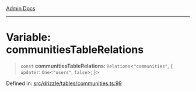 [Admin Docs](/)

***

# Variable: communitiesTableRelations

> `const` **communitiesTableRelations**: `Relations`\<`"communities"`, \{ `updater`: `One`\<`"users"`, `false`\>; \}\>

Defined in: [src/drizzle/tables/communities.ts:99](https://github.com/syedali237/talawa-api/blob/691786dc98e76819737c41ef0af34983792105fd/src/drizzle/tables/communities.ts#L99)
